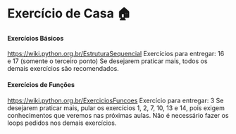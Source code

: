 # Exercício de Casa 🏠 

#### Exercícios Básicos 
https://wiki.python.org.br/EstruturaSequencial 
Exercícios para entregar: 16 e 17 (somente o terceiro ponto)
Se desejarem praticar mais, todos os demais exercícios são recomendados. 

#### Exercícios de Funções
https://wiki.python.org.br/ExerciciosFuncoes
Exercício para entregar: 3
Se desejarem praticar mais, pular os exercícios 1, 2, 7, 10, 13 e 14, pois exigem conhecimentos que veremos nas próximas aulas. Não é necessário fazer os loops pedidos nos demais exercícios. 